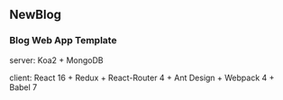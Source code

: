 ## NewBlog
### Blog Web App Template
server: Koa2 + MongoDB 

client: React 16 + Redux + React-Router 4 + Ant Design + Webpack 4 + Babel 7
